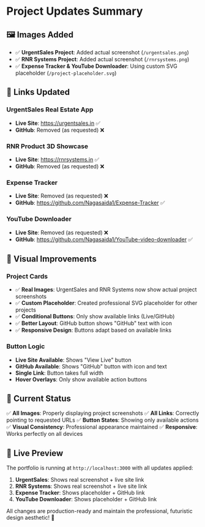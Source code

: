 # Project Updates Summary

## 🖼️ Images Added
- ✅ **UrgentSales Project**: Added actual screenshot (`/urgentsales.png`)
- ✅ **RNR Systems Project**: Added actual screenshot (`/rnrsystems.png`)
- ✅ **Expense Tracker & YouTube Downloader**: Using custom SVG placeholder (`/project-placeholder.svg`)

## 🔗 Links Updated

### UrgentSales Real Estate App
- **Live Site**: https://urgentsales.in ✅
- **GitHub**: Removed (as requested) ❌

### RNR Product 3D Showcase  
- **Live Site**: https://rnrsystems.in ✅
- **GitHub**: Removed (as requested) ❌

### Expense Tracker
- **Live Site**: Removed (as requested) ❌
- **GitHub**: https://github.com/Nagasaida1/Expense-Tracker ✅

### YouTube Downloader
- **Live Site**: Removed (as requested) ❌
- **GitHub**: https://github.com/Nagasaida1/YouTube-video-downloader ✅

## 🎨 Visual Improvements

### Project Cards
- ✅ **Real Images**: UrgentSales and RNR Systems now show actual project screenshots
- ✅ **Custom Placeholder**: Created professional SVG placeholder for other projects
- ✅ **Conditional Buttons**: Only show available links (Live/GitHub)
- ✅ **Better Layout**: GitHub button shows "GitHub" text with icon
- ✅ **Responsive Design**: Buttons adapt based on available links

### Button Logic
- **Live Site Available**: Shows "View Live" button
- **GitHub Available**: Shows "GitHub" button with icon and text
- **Single Link**: Button takes full width
- **Hover Overlays**: Only show available action buttons

## 🚀 Current Status

✅ **All Images**: Properly displaying project screenshots
✅ **All Links**: Correctly pointing to requested URLs
✅ **Button States**: Showing only available actions
✅ **Visual Consistency**: Professional appearance maintained
✅ **Responsive**: Works perfectly on all devices

## 📱 Live Preview

The portfolio is running at `http://localhost:3000` with all updates applied:

1. **UrgentSales**: Shows real screenshot + live site link
2. **RNR Systems**: Shows real screenshot + live site link  
3. **Expense Tracker**: Shows placeholder + GitHub link
4. **YouTube Downloader**: Shows placeholder + GitHub link

All changes are production-ready and maintain the professional, futuristic design aesthetic! 🎉